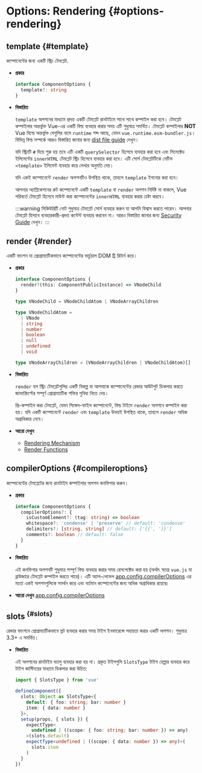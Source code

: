 # Options: Rendering {#options-rendering}

## template {#template}

 কম্পোনেন্টের জন্য একটি স্ট্রিং টেমপ্লেট.

- **প্রকার**

  ```ts
  interface ComponentOptions {
    template?: string
  }
  ```

- **বিস্তারিত**

  `template` অপশনের মাধ্যমে প্রদত্ত একটি টেমপ্লেট রানটাইমে সাথে সাথে  কম্পাইল করা হবে। টেমপ্লেট কম্পাইলার অন্তর্ভুক্ত Vue-এর একটি বিল্ড ব্যবহার করার সময় এটি শুধুমাত্র সমর্থিত। টেমপ্লেট কম্পাইলার **NOT** Vue বিল্ডে অন্তর্ভুক্ত যেগুলির নামে `runtime` শব্দ আছে, যেমন `vue.runtime.esm-bundler.js`। বিভিন্ন বিল্ড সম্পর্কে আরও বিস্তারিত জানার জন্য [dist file guide](https://github.com/vuejs/core/tree/main/packages/vue#which-dist-file-to-use) দেখুন।

  যদি স্ট্রিংটি `#` দিয়ে শুরু হয় তবে এটি একটি `querySelector` হিসেবে ব্যবহার করা হবে এবং সিলেক্টেড ইলিমেন্টের `innerHTML` টেমপ্লেট স্ট্রিং হিসেবে ব্যবহার করা হবে। এটি সোর্স টেমপ্লেটটিকে নেটিভ `<template>` ইলিমেন্ট ব্যবহার করে লেখার অনুমতি দেয়।

  যদি একই কম্পোনেন্টে `render` অপশনটিও উপস্থিত থাকে, তাহলে `template` ইগনোর করা হবে।

  আপনার অ্যাপ্লিকেশনের রুট কম্পোনেন্টে একটি `template` বা `render` অপশন নির্দিষ্ট না থাকলে, Vue পরিবর্তে টেমপ্লেট হিসেবে মাউন্ট করা কম্পোনেন্টের `innerHTML` ব্যবহার করার চেষ্টা করবে।

  :::warning সিকিউরিটি নোট
  শুধুমাত্র টেমপ্লেট সোর্স ব্যবহার করুন যা আপনি বিশ্বাস করতে পারেন। আপনার টেমপ্লেট হিসাবে ব্যবহারকারী-প্রদত্ত কন্টেন্ট ব্যবহার করবেন না। আরও বিস্তারিত জানার জন্য [Security Guide](/guide/best-practices/security#rule-no-1-never-use-non-trusted-templates) দেখুন।
  :::

## render {#render}

একটি ফাংশন যা প্রোগ্রাম্যাটিকভাবে কম্পোনেন্টের ভার্চুয়াল DOM ট্রি রিটার্ন করে।

- **প্রকার**

  ```ts
  interface ComponentOptions {
    render?(this: ComponentPublicInstance) => VNodeChild
  }

  type VNodeChild = VNodeChildAtom | VNodeArrayChildren

  type VNodeChildAtom =
    | VNode
    | string
    | number
    | boolean
    | null
    | undefined
    | void

  type VNodeArrayChildren = (VNodeArrayChildren | VNodeChildAtom)[]
  ```

- **বিস্তারিত**

  `render` হল স্ট্রিং টেমপ্লেটগুলির একটি বিকল্প যা আপনাকে কম্পোনেন্টের রেন্ডার আউটপুট ডিকলার করতে জাভাস্ক্রিপ্টের সম্পূর্ণ প্রোগ্রাম্যাটিক শক্তির সুবিধা নিতে দেয়।

  প্রি-কম্পাইল করা টেমপ্লেট, যেমন সিঙ্গেল-ফাইল কম্পোনেন্টে, বিল্ড টাইমে `render` অপশনে কম্পাইল করা হয়। যদি একটি কম্পোনেন্টে `render` এবং `template` উভয়ই উপস্থিত থাকে, তাহলে `render` অধিক অগ্রাধিকার নেবে।

- **আরো দেখুন**
  - [Rendering Mechanism](/guide/extras/rendering-mechanism)
  - [Render Functions](/guide/extras/render-function)

## compilerOptions {#compileroptions}

 কম্পোনেন্টের টেমপ্লেটের জন্য রানটাইম কম্পাইলার অপশন কনফিগার করুন।

- **প্রকার**

  ```ts
  interface ComponentOptions {
    compilerOptions?: {
      isCustomElement?: (tag: string) => boolean
      whitespace?: 'condense' | 'preserve' // default: 'condense'
      delimiters?: [string, string] // default: ['{{', '}}']
      comments?: boolean // default: false
    }
  }
  ```

- **বিস্তারিত**

  এই কনফিগার অপশনটি শুধুমাত্র সম্পূর্ণ বিল্ড ব্যবহার করার সময় রেসপেক্টেড করা হয় (অর্থাৎ স্বতন্ত্র `vue.js` যা ব্রাউজারে টেমপ্লেট কম্পাইল করতে পারে)। এটি অ্যাপ-লেভেল [app.config.compilerOptions](/api/application#app-config-compileroptions) এর মতো একই অপশনগুলিকে সমর্থন করে এবং বর্তমান কম্পোনেন্টের জন্য অধিক অগ্রাধিকার রয়েছে৷

- **আরো দেখুন** [app.config.compilerOptions](/api/application#app-config-compileroptions)

## slots<sup class="vt-badge ts"/> {#slots}

রেন্ডার ফাংশনে প্রোগ্রাম্যাটিকভাবে স্লট ব্যবহার করার সময় টাইপ ইনফারেন্সে সহায়তা করার একটি অপশন। শুধুমাত্র 3.3+ এ সমর্থিত।

- **বিস্তারিত**

  এই অপশনের রানটাইম ভ্যালু ব্যবহার করা হয় না। প্রকৃত টাইপগুলি `SlotsType` টাইপ হেল্পার ব্যবহার করে টাইপ কাস্টিংয়ের মাধ্যমে ডিকলার করা উচিত:

  ```ts
  import { SlotsType } from 'vue'

  defineComponent({
    slots: Object as SlotsType<{
      default: { foo: string; bar: number }
      item: { data: number }
    }>,
    setup(props, { slots }) {
      expectType<
        undefined | ((scope: { foo: string; bar: number }) => any)
      >(slots.default)
      expectType<undefined | ((scope: { data: number }) => any)>(
        slots.item
      )
    }
  })
  ```
